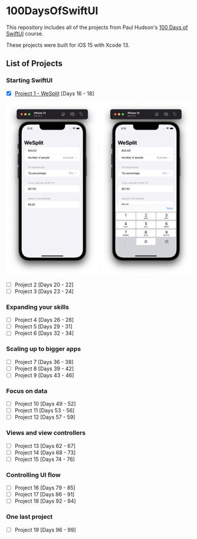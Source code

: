 # 100DaysOfSwiftUI
This repository includes all of the projects from Paul Hudson's [100 Days of SwiftUI](https://www.hackingwithswift.com/100/swiftui) course.

These projects were built for iOS 15 with Xcode 13.

## List of Projects
### Starting SwiftUI
- [x] [Project 1 - WeSplit](https://github.com/AnxietyMedicine/100DaysOfSwiftUI/tree/main/01-Project-1-WeSplit) [Days 16 - 18]
<div>
  <img src="https://github.com/AnxietyMedicine/100DaysOfSwiftUI/blob/main/01-Project-1-WeSplit/Screenshots/Project%201%20-%20Challenge%201.png" width="250">
  <img src="https://github.com/AnxietyMedicine/100DaysOfSwiftUI/blob/main/01-Project-1-WeSplit/Screenshots/Project%201%20-%20Challenge%202.png" width="250">
</div>

- [ ] Project 2 [Days 20 - 22]
- [ ] Project 3 [Days 23 - 24]
### Expanding your skills
- [ ] Project 4 [Days 26 - 28]
- [ ] Project 5 [Days 29 - 31]
- [ ] Project 6 [Days 32 - 34]
### Scaling up to bigger apps
- [ ] Project 7 [Days 36 - 38]
- [ ] Project 8 [Days 39 - 42]
- [ ] Project 9 [Days 43 - 46]
### Focus on data
- [ ] Project 10 [Days 49 - 52]
- [ ] Project 11 [Days 53 - 56]
- [ ] Project 12 [Days 57 - 59]
### Views and view controllers
- [ ] Project 13 [Days 62 - 67]
- [ ] Project 14 [Days 68 - 73]
- [ ] Project 15 [Days 74 - 76]
### Controlling UI flow
- [ ] Project 16 [Days 79 - 85]
- [ ] Project 17 [Days 86 - 91]
- [ ] Project 18 [Days 92 - 94]
### One last project
- [ ] Project 19 [Days 96 - 99]
